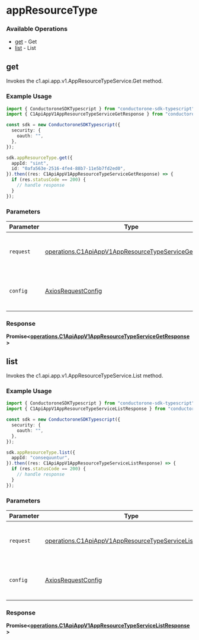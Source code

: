 # appResourceType

### Available Operations

* [get](#get) - Get
* [list](#list) - List

## get

Invokes the c1.api.app.v1.AppResourceTypeService.Get method.

### Example Usage

```typescript
import { ConductoroneSDKTypescript } from "conductorone-sdk-typescript";
import { C1ApiAppV1AppResourceTypeServiceGetResponse } from "conductorone-sdk-typescript/dist/sdk/models/operations";

const sdk = new ConductoroneSDKTypescript({
  security: {
    oauth: "",
  },
});

sdk.appResourceType.get({
  appId: "sint",
  id: "0afa563e-2516-4fe4-88b7-11e5b7fd2ed0",
}).then((res: C1ApiAppV1AppResourceTypeServiceGetResponse) => {
  if (res.statusCode == 200) {
    // handle response
  }
});
```

### Parameters

| Parameter                                                                                                                      | Type                                                                                                                           | Required                                                                                                                       | Description                                                                                                                    |
| ------------------------------------------------------------------------------------------------------------------------------ | ------------------------------------------------------------------------------------------------------------------------------ | ------------------------------------------------------------------------------------------------------------------------------ | ------------------------------------------------------------------------------------------------------------------------------ |
| `request`                                                                                                                      | [operations.C1ApiAppV1AppResourceTypeServiceGetRequest](../../models/operations/c1apiappv1appresourcetypeservicegetrequest.md) | :heavy_check_mark:                                                                                                             | The request object to use for the request.                                                                                     |
| `config`                                                                                                                       | [AxiosRequestConfig](https://axios-http.com/docs/req_config)                                                                   | :heavy_minus_sign:                                                                                                             | Available config options for making requests.                                                                                  |


### Response

**Promise<[operations.C1ApiAppV1AppResourceTypeServiceGetResponse](../../models/operations/c1apiappv1appresourcetypeservicegetresponse.md)>**


## list

Invokes the c1.api.app.v1.AppResourceTypeService.List method.

### Example Usage

```typescript
import { ConductoroneSDKTypescript } from "conductorone-sdk-typescript";
import { C1ApiAppV1AppResourceTypeServiceListResponse } from "conductorone-sdk-typescript/dist/sdk/models/operations";

const sdk = new ConductoroneSDKTypescript({
  security: {
    oauth: "",
  },
});

sdk.appResourceType.list({
  appId: "consequuntur",
}).then((res: C1ApiAppV1AppResourceTypeServiceListResponse) => {
  if (res.statusCode == 200) {
    // handle response
  }
});
```

### Parameters

| Parameter                                                                                                                        | Type                                                                                                                             | Required                                                                                                                         | Description                                                                                                                      |
| -------------------------------------------------------------------------------------------------------------------------------- | -------------------------------------------------------------------------------------------------------------------------------- | -------------------------------------------------------------------------------------------------------------------------------- | -------------------------------------------------------------------------------------------------------------------------------- |
| `request`                                                                                                                        | [operations.C1ApiAppV1AppResourceTypeServiceListRequest](../../models/operations/c1apiappv1appresourcetypeservicelistrequest.md) | :heavy_check_mark:                                                                                                               | The request object to use for the request.                                                                                       |
| `config`                                                                                                                         | [AxiosRequestConfig](https://axios-http.com/docs/req_config)                                                                     | :heavy_minus_sign:                                                                                                               | Available config options for making requests.                                                                                    |


### Response

**Promise<[operations.C1ApiAppV1AppResourceTypeServiceListResponse](../../models/operations/c1apiappv1appresourcetypeservicelistresponse.md)>**

